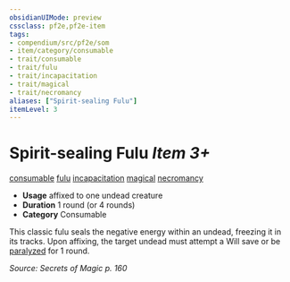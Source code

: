 ```yaml
---
obsidianUIMode: preview
cssclass: pf2e,pf2e-item
tags:
- compendium/src/pf2e/som
- item/category/consumable
- trait/consumable
- trait/fulu
- trait/incapacitation
- trait/magical
- trait/necromancy
aliases: ["Spirit-sealing Fulu"]
itemLevel: 3
---
```

# Spirit-sealing Fulu *Item 3+*  
[consumable](../../../rules/traits/consumable.md)  [fulu](../../../rules/traits/fulu-som.md)  [incapacitation](../../../rules/traits/incapacitation.md)  [magical](../../../rules/traits/magical.md)  [necromancy](../../../rules/traits/necromancy.md)  

- **Usage** affixed to one undead creature
- **Duration** 1 round (or 4 rounds)
- **Category** Consumable

This classic fulu seals the negative energy within an undead, freezing it in its tracks. Upon affixing, the target undead must attempt a Will save or be [paralyzed](../../../rules/conditions.md#Paralyzed) for 1 round.

*Source: Secrets of Magic p. 160*